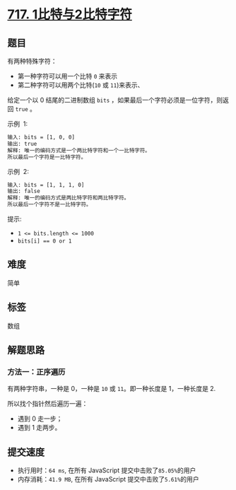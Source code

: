 # [717. 1比特与2比特字符](https://leetcode-cn.com/problems/1-bit-and-2-bit-characters/)

## 题目

有两种特殊字符：

- 第一种字符可以用一个比特 `0` 来表示
- 第二种字符可以用两个比特(`10` 或 `11`)来表示、

给定一个以 0 结尾的二进制数组 `bits` ，如果最后一个字符必须是一位字符，则返回 `true` 。

示例  1:

```txt
输入: bits = [1, 0, 0]
输出: true
解释: 唯一的编码方式是一个两比特字符和一个一比特字符。
所以最后一个字符是一比特字符。
```

示例  2:

```txt
输入: bits = [1, 1, 1, 0]
输出: false
解释: 唯一的编码方式是两比特字符和两比特字符。
所以最后一个字符不是一比特字符。
```

提示:

- `1 <= bits.length <= 1000`
- `bits[i] == 0 or 1`

## 难度

简单

## 标签

数组

## 解题思路

### 方法一：正序遍历

有两种字符串，一种是 0，一种是 `10` 或 `11`。即一种长度是 1，一种长度是 2.

所以找个指针然后遍历一遍：

- 遇到 0 走一步；
- 遇到 1 走两步。

## 提交速度

- 执行用时：`64 ms`, 在所有 JavaScript 提交中击败了`85.05%`的用户
- 内存消耗：`41.9 MB`, 在所有 JavaScript 提交中击败了`5.61%`的用户
